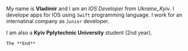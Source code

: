 My name is **Vladimir** and I am an _IOS Developer_ from _Ukraine_Kyiv_. I develope apps for IOS using `Swift` programming language. I work for an internatinal company as `Junior` developer.

I am also a **Kyiv Pplytechnic University** student (2nd year).

```
The **End**
```